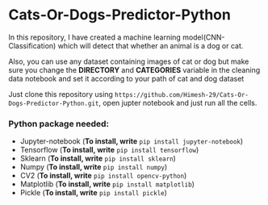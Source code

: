 # Cats-Or-Dogs-Predictor-Python

In this repository, I have created a machine learning model(CNN-Classification) which will detect that whether an animal is a dog or cat.
<p>Also, you can use any dataset containing images of cat or dog but make sure you change the <b>DIRECTORY</b> and <b>CATEGORIES</b> variable in the cleaning data notebook and set it according to your path of cat and dog dataset
 </p>
Just clone this repository using <code>https://github.com/Himesh-29/Cats-Or-Dogs-Predictor-Python.git</code>, open jupter notebook and just run all the cells.

### Python package needed:
<ul>
  <li>Jupyter-notebook (<b>To install, write</b> <code>pip install jupyter-notebook</code>)</li>
  <li>Tensorflow (<b>To install, write</b> <code>pip install tensorflow</code>)</li>
  <li>Sklearn (<b>To install, write</b> <code>pip install sklearn</code>)</li>
  <li>Numpy (<b>To install, write</b> <code>pip install numpy</code>)</li>
  <li>CV2 (<b>To install, write</b> <code>pip install opencv-python</code>)</li>
  <li>Matplotlib (<b>To install, write</b> <code>pip install matplotlib</code>)</li>
  <li>Pickle (<b>To install, write</b> <code>pip install pickle</code>)</li>
</ul>
